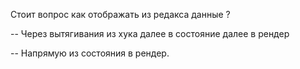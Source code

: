Стоит вопрос как отображать из редакса данные ?

-- Через вытягивания из хука далее в состояние далее в рендер 

-- Напрямую из состояния в рендер.